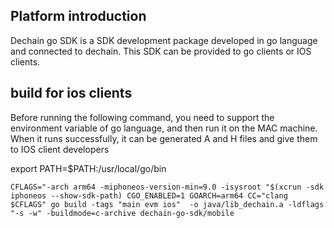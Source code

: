 ## Platform introduction

Dechain go SDK is a SDK development package developed in go language and connected to dechain. This SDK can be provided to go clients or IOS clients.

## build for ios clients
Before running the following command, you need to support the environment variable of go language, and then run it on the MAC machine. When it runs successfully, it can be generated A and H files and give them to IOS client developers

export PATH=$PATH:/usr/local/go/bin  

`CFLAGS="-arch arm64 -miphoneos-version-min=9.0 -isysroot "$(xcrun -sdk iphoneos --show-sdk-path) CGO_ENABLED=1 GOARCH=arm64 CC="clang $CFLAGS" go build -tags "main evm ios"  -o java/lib_dechain.a -ldflags "-s -w" -buildmode=c-archive dechain-go-sdk/mobile`

